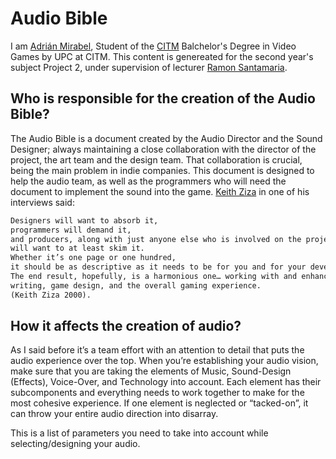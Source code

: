 # Audio Bible

I am [Adrián Mirabel](https://www.linkedin.com/in/m1r4b3l/), Student of the [CITM](https://www.citm.upc.edu/ing/estudis/graus-videojocs/) Balchelor's Degree in Video Games by UPC at CITM. This content is genereated for the second year's subject Project 2, under supervision of lecturer [Ramon Santamaria](https://www.linkedin.com/in/raysan/).

## Who is responsible for the creation of the Audio Bible?

The Audio Bible is a document created by the Audio Director and the Sound Designer; always maintaining a close collaboration with the director of the project, the art team and the design team.
That collaboration is crucial, being the main problem in indie companies.
This document is designed to help the audio team, as well as the programmers who will need the document to implement the sound into the game. 
[Keith Ziza](http://keithzizza.com/) in one of his interviews said:

```markdown
Designers will want to absorb it, 
programmers will demand it, 
and producers, along with just anyone else who is involved on the project, 
will want to at least skim it. 
Whether it’s one page or one hundred, 
it should be as descriptive as it needs to be for you and for your development team. 
The end result, hopefully, is a harmonious one… working with and enhancing graphics, 
writing, game design, and the overall gaming experience. 
(Keith Ziza 2000).
```

## How it affects the creation of audio?

As I said before it’s a team effort with an attention to detail that puts the audio experience over the top.  When you’re establishing your audio vision, make sure that you are taking the elements of Music, Sound-Design (Effects), Voice-Over, and Technology into account.  Each element has their subcomponents and everything needs to work together to make for the most cohesive experience.  If one element is neglected or “tacked-on”, it can throw your entire audio direction into disarray.

This is a list of parameters you need to take into account while selecting/designing your audio.



